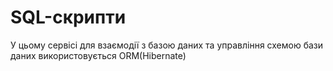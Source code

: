 # SQL-скрипти

У цьому сервісі для взаємодії з базою даних та управління схемою бази даних використовується ORM(Hibernate)
